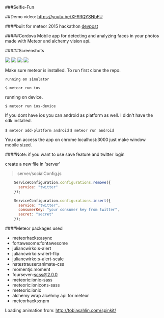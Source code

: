 ###Selfie-Fun

##Demo video: https://youtu.be/XF9RQYSNbFU

####built for meteor 2015 hackathon [devpost](http://devpost.com/software/selfie-fun-swpl4k)

#####Cordova Mobile app for detecting and analyzing faces in your photos made with Meteor and alchemy vision api.

#####Screenshots

<img src="http://imgur.com/4Nb2cwJ">

<img src="http://imgur.com/WsdoTQP">

<img src="http://imgur.com/GDsfmJf">

<img src="http://imgur.com/LLBm4x2">







Make sure meteor is installed.
To run first clone the repo.

`running on simulator`

`$ meteor run ios`

running on device.

`$ meteor run ios-device`

If you dont have ios you can android as platform as well. I didn't have the sdk installed.

`$ meteor add-platform android`
`$ meteor run android`

You can access the app on chrome localhost:3000 just make window mobile sized.

####Note: if you want to use save feature and twitter login

create a new file in 'server' 

>server/socialConfig.js

```javascript
	ServiceConfiguration.configurations.remove({
	  service: "twitter"
	});

	ServiceConfiguration.configurations.insert({
	  service: "twitter",
	  consumerKey: "your consumer key from twitter",
	  secret: "secret"
	});
```

####Meteor packages used

* meteorhacks:async
* fortawesome:fontawesome
* juliancwirko:s-alert
* juliancwirko:s-alert-flip
* juliancwirko:s-alert-scale
* natestrauser:animate-css
* momentjs:moment
* fourseven:scss@2.0.0
* meteoric:ionic-sass
* meteoric:ionicons-sass
* meteoric:ionic
* alchemy   wrap alcehmy api for meteor
* meteorhacks:npm

Loading animation from: http://tobiasahlin.com/spinkit/



 
